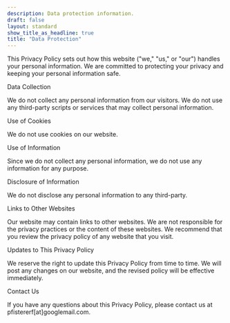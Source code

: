 ```yaml
---
description: Data protection information.
draft: false
layout: standard
show_title_as_headline: true
title: "Data Protection"
---
```

This Privacy Policy sets out how this website ("we," "us," or "our") handles your personal information.
We are committed to protecting your privacy and keeping your personal information safe.

Data Collection

We do not collect any personal information from our visitors. 
We do not use any third-party scripts or services that may collect personal information.

Use of Cookies

We do not use cookies on our website.

Use of Information

Since we do not collect any personal information, we do not use any information for any purpose.

Disclosure of Information

We do not disclose any personal information to any third-party.

Links to Other Websites

Our website may contain links to other websites. We are not responsible for the privacy practices or the content of these websites. We recommend that you review the privacy policy of any website that you visit.

Updates to This Privacy Policy

We reserve the right to update this Privacy Policy from time to time. 
We will post any changes on our website, and the revised policy will be effective immediately.

Contact Us

If you have any questions about this Privacy Policy, please contact us at pfistererf[at]googlemail.com.

